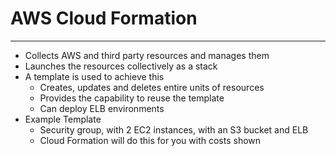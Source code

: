 # AWS Cloud Formation
---
- Collects AWS and third party resources and manages them
- Launches the resources collectively as a stack
- A template is used to achieve this
	- Creates, updates and deletes entire units of resources
	- Provides the capability to reuse the template
	- Can deploy ELB environments
- Example Template 
	- Security group, with 2 EC2 instances, with an S3 bucket and ELB
	- Cloud Formation will do this for you with costs shown 
